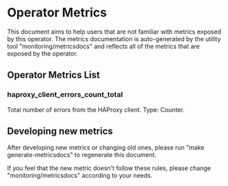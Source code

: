 # Operator Metrics
This document aims to help users that are not familiar with metrics exposed by this operator.
The metrics documentation is auto-generated by the utility tool "monitoring/metricsdocs" and reflects all of the metrics that are exposed by the operator.

## Operator Metrics List
### haproxy_client_errors_count_total
Total number of errors from the HAProxy client. Type: Counter.
## Developing new metrics
After developing new metrics or changing old ones, please run "make generate-metricsdocs" to regenerate this document.

If you feel that the new metric doesn't follow these rules, please change "monitoring/metricsdocs" according to your needs.
